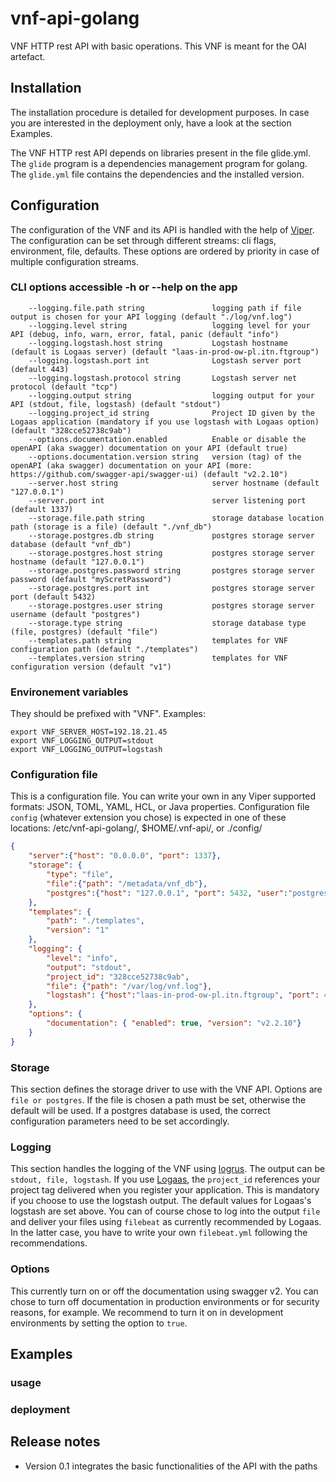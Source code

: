 # vnf-api-golang

VNF HTTP rest API with basic operations. This VNF is meant for the OAI artefact.

## Installation

The installation procedure is detailed for development purposes. In case you are interested in the deployment only, have a look at the section Examples.

The VNF HTTP rest API depends on libraries present in the file glide.yml. The `glide` program is a dependencies management program for golang. The `glide.yml` file contains the dependencies and the installed version.

## Configuration

The configuration of the VNF and its API is handled with the help of [Viper](https://github.com/spf13/viper). The configuration can be set through different streams: cli flags, environment, file, defaults. These options are ordered by priority in case of multiple configuration streams.

### CLI options accessible -h or --help on the app

```console
    --logging.file.path string               logging path if file output is chosen for your API logging (default "./log/vnf.log")
    --logging.level string                   logging level for your API (debug, info, warn, error, fatal, panic (default "info")
    --logging.logstash.host string           Logstash hostname (default is Logaas server) (default "laas-in-prod-ow-pl.itn.ftgroup")
    --logging.logstash.port int              Logstash server port (default 443)
    --logging.logstash.protocol string       Logstash server net protocol (default "tcp")
    --logging.output string                  logging output for your API (stdout, file, logstash) (default "stdout")
    --logging.project_id string              Project ID given by the Logaas application (mandatory if you use logstash with Logaas option) (default "328cce52738c9ab")
    --options.documentation.enabled          Enable or disable the openAPI (aka swagger) documentation on your API (default true)
    --options.documentation.version string   version (tag) of the openAPI (aka swagger) documentation on your API (more: https://github.com/swagger-api/swagger-ui) (default "v2.2.10")
    --server.host string                     server hostname (default "127.0.0.1")
    --server.port int                        server listening port (default 1337)
    --storage.file.path string               storage database location path (storage is a file) (default "./vnf_db")
    --storage.postgres.db string             postgres storage server database (default "vnf_db")
    --storage.postgres.host string           postgres storage server hostname (default "127.0.0.1")
    --storage.postgres.password string       postgres storage server password (default "myScretPassword")
    --storage.postgres.port int              postgres storage server port (default 5432)
    --storage.postgres.user string           postgres storage server username (default "postgres")
    --storage.type string                    storage database type (file, postgres) (default "file")
    --templates.path string                  templates for VNF configuration path (default "./templates")
    --templates.version string               templates for VNF configuration version (default "v1")
```

### Environement variables 

They should be prefixed with "VNF". Examples:

```console
export VNF_SERVER_HOST=192.18.21.45
export VNF_LOGGING_OUTPUT=stdout
export VNF_LOGGING_OUTPUT=logstash
```

### Configuration file

This is a configuration file. You can write your own in any Viper supported formats: JSON, TOML, YAML, HCL, or Java properties. Configuration file `config` (whatever extension you chose) is expected in one of these locations: /etc/vnf-api-golang/, $HOME/.vnf-api/, or ./config/

```json
{
    "server":{"host": "0.0.0.0", "port": 1337},
    "storage": {
        "type": "file",
        "file":{"path": "/metadata/vnf_db"},
        "postgres":{"host": "127.0.0.1", "port": 5432, "user":"postgres", "password": "mysecretpassword", "db": "vnf_db"}
    },
    "templates": {
        "path": "./templates",
        "version": "1"
    },
    "logging": {
        "level": "info",
        "output": "stdout",
        "project_id": "328cce52738c9ab",
        "file": {"path": "/var/log/vnf.log"},
        "logstash": {"host":"laas-in-prod-ow-pl.itn.ftgroup", "port": 443, "protocol":"tcp"}
    },
    "options": {
        "documentation": { "enabled": true, "version": "v2.2.10"}
    }
}
```

### Storage

This section defines the storage driver to use with the VNF API. Options are `file or postgres`. If the file is chosen a path must be set, otherwise the default will be used. If a postgres database is used, the correct configuration parameters need to be set accordingly.

### Logging

This section handles the logging of the VNF using [logrus](https://github.com/sirupsen/logrus). The output can be `stdout, file, logstash`. If you use [Logaas](http://shp.itn.ftgroup/sites/Openwatt/openwatt%20welcomeOffice/Customer%20template%20pattern/LOGaaS.aspx), the `project_id` references your project tag delivered when you register your application. This is mandatory if you choose to use the logstash output. The default values for Logaas's logstash are set above. You can of course chose to log into the output `file` and deliver your files using `filebeat` as currently recommended by Logaas. In the latter case, you have to write your own `filebeat.yml` following the recommendations.

### Options

This currently turn on or off the documentation using swagger v2. You can chose to turn off documentation in production environments or for security reasons, for example. We recommend to turn it on in development environments by setting the option to `true`.

## Examples

### usage

### deployment

## Release notes

- Version 0.1 integrates the basic functionalities of the API with the paths
